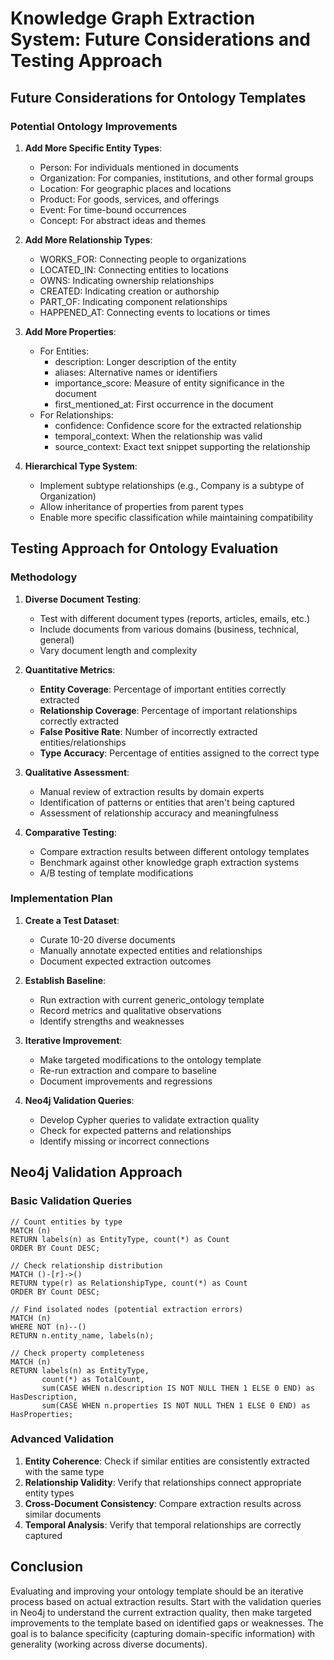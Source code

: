 # Knowledge Graph Extraction System: Future Considerations and Testing Approach

## Future Considerations for Ontology Templates

### Potential Ontology Improvements
1. **Add More Specific Entity Types**:
   - Person: For individuals mentioned in documents
   - Organization: For companies, institutions, and other formal groups
   - Location: For geographic places and locations
   - Product: For goods, services, and offerings
   - Event: For time-bound occurrences
   - Concept: For abstract ideas and themes

2. **Add More Relationship Types**:
   - WORKS_FOR: Connecting people to organizations
   - LOCATED_IN: Connecting entities to locations
   - OWNS: Indicating ownership relationships
   - CREATED: Indicating creation or authorship
   - PART_OF: Indicating component relationships
   - HAPPENED_AT: Connecting events to locations or times

3. **Add More Properties**:
   - For Entities:
     - description: Longer description of the entity
     - aliases: Alternative names or identifiers
     - importance_score: Measure of entity significance in the document
     - first_mentioned_at: First occurrence in the document
   - For Relationships:
     - confidence: Confidence score for the extracted relationship
     - temporal_context: When the relationship was valid
     - source_context: Exact text snippet supporting the relationship

4. **Hierarchical Type System**:
   - Implement subtype relationships (e.g., Company is a subtype of Organization)
   - Allow inheritance of properties from parent types
   - Enable more specific classification while maintaining compatibility

## Testing Approach for Ontology Evaluation

### Methodology
1. **Diverse Document Testing**:
   - Test with different document types (reports, articles, emails, etc.)
   - Include documents from various domains (business, technical, general)
   - Vary document length and complexity

2. **Quantitative Metrics**:
   - **Entity Coverage**: Percentage of important entities correctly extracted
   - **Relationship Coverage**: Percentage of important relationships correctly extracted
   - **False Positive Rate**: Number of incorrectly extracted entities/relationships
   - **Type Accuracy**: Percentage of entities assigned to the correct type

3. **Qualitative Assessment**:
   - Manual review of extraction results by domain experts
   - Identification of patterns or entities that aren't being captured
   - Assessment of relationship accuracy and meaningfulness

4. **Comparative Testing**:
   - Compare extraction results between different ontology templates
   - Benchmark against other knowledge graph extraction systems
   - A/B testing of template modifications

### Implementation Plan
1. **Create a Test Dataset**:
   - Curate 10-20 diverse documents
   - Manually annotate expected entities and relationships
   - Document expected extraction outcomes

2. **Establish Baseline**:
   - Run extraction with current generic_ontology template
   - Record metrics and qualitative observations
   - Identify strengths and weaknesses

3. **Iterative Improvement**:
   - Make targeted modifications to the ontology template
   - Re-run extraction and compare to baseline
   - Document improvements and regressions

4. **Neo4j Validation Queries**:
   - Develop Cypher queries to validate extraction quality
   - Check for expected patterns and relationships
   - Identify missing or incorrect connections

## Neo4j Validation Approach

### Basic Validation Queries
```cypher
// Count entities by type
MATCH (n) 
RETURN labels(n) as EntityType, count(*) as Count
ORDER BY Count DESC;

// Check relationship distribution
MATCH ()-[r]->() 
RETURN type(r) as RelationshipType, count(*) as Count
ORDER BY Count DESC;

// Find isolated nodes (potential extraction errors)
MATCH (n)
WHERE NOT (n)--()
RETURN n.entity_name, labels(n);

// Check property completeness
MATCH (n)
RETURN labels(n) as EntityType, 
       count(*) as TotalCount,
       sum(CASE WHEN n.description IS NOT NULL THEN 1 ELSE 0 END) as HasDescription,
       sum(CASE WHEN n.properties IS NOT NULL THEN 1 ELSE 0 END) as HasProperties;
```

### Advanced Validation
1. **Entity Coherence**: Check if similar entities are consistently extracted with the same type
2. **Relationship Validity**: Verify that relationships connect appropriate entity types
3. **Cross-Document Consistency**: Compare extraction results across similar documents
4. **Temporal Analysis**: Verify that temporal relationships are correctly captured

## Conclusion
Evaluating and improving your ontology template should be an iterative process based on actual extraction results. Start with the validation queries in Neo4j to understand the current extraction quality, then make targeted improvements to the template based on identified gaps or weaknesses. The goal is to balance specificity (capturing domain-specific information) with generality (working across diverse documents).
